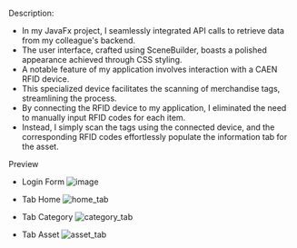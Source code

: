 Description:
- In my JavaFx project, I seamlessly integrated API calls to retrieve data from my colleague's backend.
- The user interface, crafted using SceneBuilder, boasts a polished appearance achieved through CSS styling.
- A notable feature of my application involves interaction with a CAEN RFID device.
- This specialized device facilitates the scanning of merchandise tags, streamlining the process.
- By connecting the RFID device to my application, I eliminated the need to manually input RFID codes for each item.
- Instead, I simply scan the tags using the connected device, and the corresponding RFID codes effortlessly populate the information tab for the asset.

Preview
- Login Form
![image](https://github.com/PhanVanVien/desktop-app/assets/84467489/34d971af-b58f-462f-95b9-6d56b141ed04)

- Tab Home
![home_tab](https://github.com/PhanVanVien/desktop-app/assets/84467489/07871659-9831-4331-80be-d682a4537a62)

- Tab Category
![category_tab](https://github.com/PhanVanVien/desktop-app/assets/84467489/c7287cc8-644d-46d7-b613-9770f4692bfe)

- Tab Asset
![asset_tab](https://github.com/PhanVanVien/desktop-app/assets/84467489/9a977b01-334e-4225-92f3-7dcc7aa735c0)
